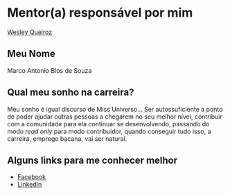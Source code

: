 # Mentor(a) responsável por mim

[Wesley Queiroz](/profiles/mentors/profiles/wesley_queiroz.md)

## Meu Nome

Marco Antonio Blos de Souza

## Qual meu sonho na carreira?

Meu sonho é igual discurso de Miss Universo... Ser autossuficiente a ponto de poder ajudar outras pessoas a chegarem no seu melhor nível, contribuir com a comunidade para ela continuar se desenvolvendo, passando do modo _read only_ para modo contribuidor, quando conseguir tudo isso, a carreira, emprego bacana, vai ser natural.

## Alguns links para me conhecer melhor

- [Facebook](https://pt-br.facebook.com/people/Marco-Antonio/1394020870)
- [LinkedIn](https://www.linkedin.com/in/marco-antonio-blos-de-souza-09471645)
